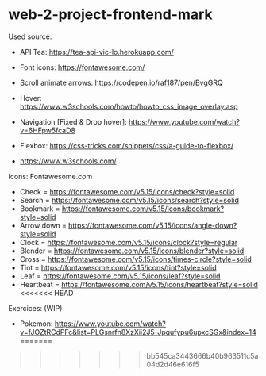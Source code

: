 # web-2-project-frontend-mark

Used source:
- API Tea: https://tea-api-vic-lo.herokuapp.com/
- Font icons: https://fontawesome.com/
- Scroll animate arrows: https://codepen.io/raf187/pen/BvgGRQ
- Hover: https://www.w3schools.com/howto/howto_css_image_overlay.asp
- Navigation [Fixed & Drop hover]: https://www.youtube.com/watch?v=6HFpw5fcaD8
- Flexbox: https://css-tricks.com/snippets/css/a-guide-to-flexbox/

- https://www.w3schools.com/

Icons: Fontawesome.com
- Check = https://fontawesome.com/v5.15/icons/check?style=solid
- Search = https://fontawesome.com/v5.15/icons/search?style=solid
- Bookmark = https://fontawesome.com/v5.15/icons/bookmark?style=solid
- Arrow down = https://fontawesome.com/v5.15/icons/angle-down?style=solid
- Clock = https://fontawesome.com/v5.15/icons/clock?style=regular
- Blender = https://fontawesome.com/v5.15/icons/blender?style=solid
- Cross = https://fontawesome.com/v5.15/icons/times-circle?style=solid
- Tint = https://fontawesome.com/v5.15/icons/tint?style=solid
- Leaf = https://fontawesome.com/v5.15/icons/leaf?style=solid
- Heartbeat = https://fontawesome.com/v5.15/icons/heartbeat?style=solid
<<<<<<< HEAD

Exercices: (WIP)
- Pokemon: https://www.youtube.com/watch?v=fJOZtRCdPFc&list=PLGsnrfn8XzXii2J5-Jpqufypu6upxcSGx&index=14
=======
>>>>>>> bb545ca3443666b40b963511c5a04d2d46e616f5
